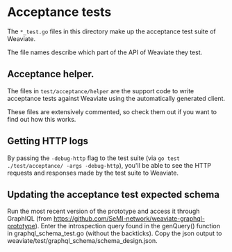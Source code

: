 # Acceptance tests

The `*_test.go` files in this directory make up the acceptance test suite of Weaviate.

The file names describe which part of the API of Weaviate they test.

## Acceptance helper.
The files in `test/acceptance/helper` are the support code to write acceptance tests against Weaviate
using the automatically generated client.

These files are extensively commented, so check them out if you want to find out how this works.

## Getting HTTP logs
By passing the `-debug-http` flag to the test suite (via `go test ./test/acceptance/ -args -debug-http`),
you'll be able to see the HTTP requests and responses made by the test suite to Weaviate.

## Updating the acceptance test expected schema
Run the most recent version of the prototype and access it through GraphIQL (from https://github.com/SeMI-network/weaviate-graphql-prototype).
Enter the introspection query found in the genQuery() function in graphql_schema_test.go (without the backticks).
Copy the json output to weaviate/test/graphql_schema/schema_design.json.

